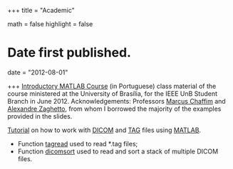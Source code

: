 +++
title = "Academic"

math = false
highlight = false

# Date first published.
date = "2012-08-01"

+++
[Introductory MATLAB Course](lyraleite_sbieeeunb_matlab_2012.pdf) (in Portuguese) class material of the course ministered at the University of Brasília, for the IEEE UnB Student Branch in June 2012.
Acknowledgements: Professors [Marcus Chaffim](https://fga.unb.br/marcus.chaffim) and [Alexandre Zaghetto](http://alexandre.zaghetto.com), from whom I borrowed the majority of the examples provided in the slides.


[Tutorial](static/pdf/lyraleite_dicomtag_matlab_tutorial.pdf) on how to work with [DICOM](https://en.wikipedia.org/wiki/DICOM) and [TAG](http://www.tomovision.com/products/sliceomatic.html) files using [MATLAB](https://www.mathworks.com/products/matlab.html).

  * Function [tagread](https://github.com/davilyra/simple-Matlab-functions/blob/master/dicom_tag/tagread.m) used to read *.tag files;
  * Function [dicomsort](https://github.com/davilyra/simple-Matlab-functions/blob/master/dicom_tag/dicomsort.m) used to read and sort a stack of multiple DICOM files.
